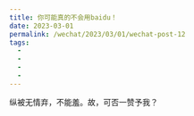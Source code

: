 ```yaml
---
title: 你可能真的不会用baidu！
date: 2023-03-01
permalink: /wechat/2023/03/01/wechat-post-12
tags:
  - 
  - 
  - 
  - 
---
```


纵被无情弃，不能羞。故，可否一赞予我？